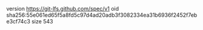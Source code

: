 version https://git-lfs.github.com/spec/v1
oid sha256:55e061ed65f5a8fd5c97d4ad20adb3f3082334ea31b6936f2452f7ebe3cf74c3
size 543
